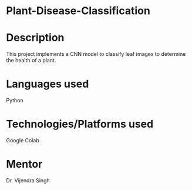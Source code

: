 # Plant-Disease-Classification

# Description
This project implements a CNN model to classify leaf images to determine the health of a plant.

# Languages used
Python

# Technologies/Platforms used
Google Colab

# Mentor
Dr. Vijendra Singh
